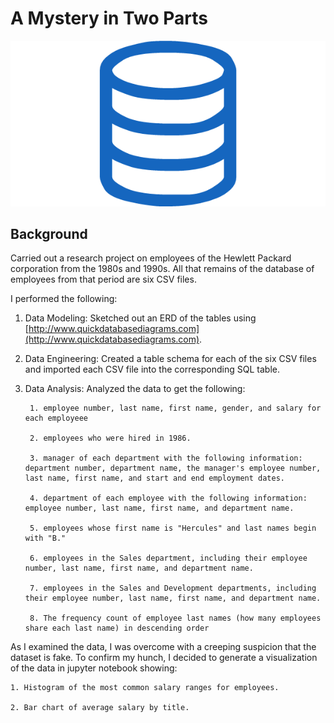 # A Mystery in Two Parts

![sql.png](EmployeeSQL/sql.png)

## Background

Carried out a research project on employees of the Hewlett Packard corporation from the 1980s and 1990s. All that remains of the database of employees from that period are six CSV files.

I performed the following:

1. Data Modeling:
    Sketched out an ERD of the tables using [http://www.quickdatabasediagrams.com](http://www.quickdatabasediagrams.com).

2. Data Engineering:
    Created a table schema for each of the six CSV files and imported each CSV file into the corresponding SQL table.

3. Data Analysis:
    Analyzed the data to get the following:

        1. employee number, last name, first name, gender, and salary for each employeee

        2. employees who were hired in 1986.

        3. manager of each department with the following information: department number, department name, the manager's employee number, last name, first name, and start and end employment dates.

        4. department of each employee with the following information: employee number, last name, first name, and department name.

        5. employees whose first name is "Hercules" and last names begin with "B."

        6. employees in the Sales department, including their employee number, last name, first name, and department name.

        7. employees in the Sales and Development departments, including their employee number, last name, first name, and department name.

        8. The frequency count of employee last names (how many employees share each last name) in descending order


As I examined the data, I was overcome with a creeping suspicion that the dataset is fake. To confirm my hunch, I decided to  generate a visualization of the data in jupyter notebook showing:

    1. Histogram of the most common salary ranges for employees.

    2. Bar chart of average salary by title.
